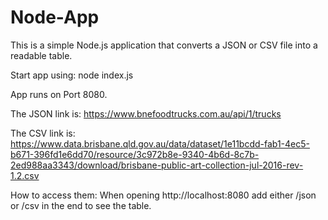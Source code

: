 # Node-App


This is a simple Node.js application that converts a JSON or CSV file into a readable table.

Start app using: node index.js

App runs on Port 8080. 

The JSON link is: https://www.bnefoodtrucks.com.au/api/1/trucks

The CSV link is: https://www.data.brisbane.qld.gov.au/data/dataset/1e11bcdd-fab1-4ec5-b671-396fd1e6dd70/resource/3c972b8e-9340-4b6d-8c7b-2ed988aa3343/download/brisbane-public-art-collection-jul-2016-rev-1.2.csv

How to access them:
When opening http://localhost:8080 add either /json or /csv in the end to see the table.
